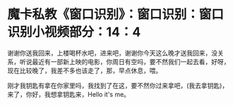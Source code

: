 # 魔卡私教《窗口识别》：窗口识别：窗口识别小视频部分：14：4

谢谢你送我回来，上楼喝杯水吧，进来吧，谢谢你今天这么晚才送我回来，没关系，听说最近有一部新上映的电影，你周日有空吗，要不然我们一起去看，好呀，现在比较晚了，我差不多也该走了，那，早点休息，喂。

刚才我钥匙有拿在你家里吗，我找到了在这，要不然你过来拿吧，(我去拿钥匙)，来了，你好，我想拿钥匙来，Hello it's me。

